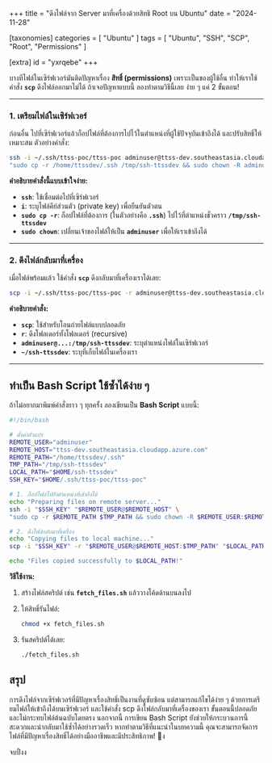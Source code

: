 +++
title = "ดึงไฟล์จาก Server มาที่เครื่องด้วยสิทธิ Root บน Ubuntu"
date = "2024-11-28"

[taxonomies]
categories = [ "Ubuntu" ]
tags = [ "Ubuntu", "SSH", "SCP", "Root", "Permissions" ]

[extra]
id = "yxrqebe"
+++

บางทีไฟล์ในเซิร์ฟเวอร์มันติดปัญหาเรื่อง **สิทธิ์ (permissions)** เพราะเป็นของผู้ใช้อื่น ทำให้เราใช้คำสั่ง **`scp`** ดึงไฟล์ออกมาไม่ได้ ถ้าเจอปัญหาแบบนี้ ลองทำตามวิธีนี้เลย ง่าย ๆ แค่ 2 ขั้นตอน!

---

### **1. เตรียมไฟล์ในเซิร์ฟเวอร์**

ก่อนอื่น ไปที่เซิร์ฟเวอร์แล้วก็อปไฟล์ที่ต้องการไปไว้ในตำแหน่งที่ผู้ใช้ปัจจุบันเข้าถึงได้ และปรับสิทธิ์ให้เหมาะสม ตัวอย่างคำสั่ง:

```bash
ssh -i ~/.ssh/ttss-poc/ttss-poc adminuser@ttss-dev.southeastasia.cloudapp.azure.com \
"sudo cp -r /home/ttssdev/.ssh /tmp/ssh-ttssdev && sudo chown -R adminuser:adminuser /tmp/ssh-ttssdev"
```

**คำอธิบายคำสั่งนี้แบบเข้าใจง่าย:**

- **`ssh`**: ใช้เชื่อมต่อไปที่เซิร์ฟเวอร์
- **`i`**: ระบุไฟล์คีย์ส่วนตัว (private key) เพื่อยืนยันตัวตน
- **`sudo cp -r`**: ก็อปไฟล์ที่ต้องการ (ในตัวอย่างคือ **`.ssh`**) ไปไว้ที่ตำแหน่งชั่วคราว **`/tmp/ssh-ttssdev`**
- **`sudo chown`**: เปลี่ยนเจ้าของไฟล์ให้เป็น **`adminuser`** เพื่อให้เราเข้าถึงได้

---

### **2. ดึงไฟล์กลับมาที่เครื่อง**

เมื่อไฟล์พร้อมแล้ว ใช้คำสั่ง **`scp`** ดึงกลับมาที่เครื่องเราได้เลย:

```bash
scp -i ~/.ssh/ttss-poc/ttss-poc -r adminuser@ttss-dev.southeastasia.cloudapp.azure.com:/tmp/ssh-ttssdev ~/ssh-ttssdev
```

**คำอธิบายคำสั่ง:**

- **`scp`**: ใช้สำหรับโอนถ่ายไฟล์แบบปลอดภัย
- **`r`**: ดึงโฟลเดอร์ทั้งโฟลเดอร์ (recursive)
- **`adminuser@...:/tmp/ssh-ttssdev`**: ระบุตำแหน่งไฟล์ในเซิร์ฟเวอร์
- **`~/ssh-ttssdev`**: ระบุที่เก็บไฟล์ในเครื่องเรา

---

## **ทำเป็น Bash Script ใช้ซ้ำได้ง่าย ๆ**

ถ้าไม่อยากมาพิมพ์คำสั่งยาว ๆ ทุกครั้ง ลองเขียนเป็น **Bash Script** แบบนี้:

```bash
#!/bin/bash

# ตั้งค่าตัวแปร
REMOTE_USER="adminuser"
REMOTE_HOST="ttss-dev.southeastasia.cloudapp.azure.com"
REMOTE_PATH="/home/ttssdev/.ssh"
TMP_PATH="/tmp/ssh-ttssdev"
LOCAL_PATH="$HOME/ssh-ttssdev"
SSH_KEY="$HOME/.ssh/ttss-poc/ttss-poc"

# 1. ก็อปไฟล์ไปยังตำแหน่งที่เข้าถึงได้
echo "Preparing files on remote server..."
ssh -i "$SSH_KEY" "$REMOTE_USER@$REMOTE_HOST" \
"sudo cp -r $REMOTE_PATH $TMP_PATH && sudo chown -R $REMOTE_USER:$REMOTE_USER $TMP_PATH"

# 2. ดึงไฟล์กลับมาที่เครื่อง
echo "Copying files to local machine..."
scp -i "$SSH_KEY" -r "$REMOTE_USER@$REMOTE_HOST:$TMP_PATH" "$LOCAL_PATH"

echo "Files copied successfully to $LOCAL_PATH!"
```

**วิธีใช้งาน:**

1. สร้างไฟล์สคริปต์ เช่น **`fetch_files.sh`** แล้ววางโค้ดด้านบนลงไป
2. ให้สิทธิ์รันไฟล์:
    
    ```bash
    chmod +x fetch_files.sh
    ```
    
3. รันสคริปต์ได้เลย:
    
    ```bash
    ./fetch_files.sh
    ```

## สรุป   
การดึงไฟล์จากเซิร์ฟเวอร์ที่มีปัญหาเรื่องสิทธิ์เป็นงานที่ดูซับซ้อน แต่สามารถแก้ไขได้ง่าย ๆ ด้วยการเตรียมไฟล์ให้เข้าถึงได้บนเซิร์ฟเวอร์ และใช้คำสั่ง scp ดึงไฟล์กลับมาที่เครื่องของเรา ขั้นตอนนี้ปลอดภัยและไม่กระทบไฟล์ต้นฉบับโดยตรง นอกจากนี้ การเขียน Bash Script ยังช่วยให้กระบวนการนี้สะดวกและนำกลับมาใช้ซ้ำได้อย่างรวดเร็ว หากทำตามวิธีที่แนะนำในบทความนี้ คุณจะสามารถจัดการไฟล์ที่มีปัญหาเรื่องสิทธิ์ได้อย่างมืออาชีพและมีประสิทธิภาพ! 🚀ง

จบปิ้งง